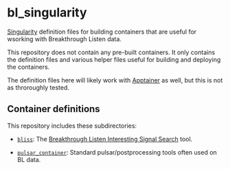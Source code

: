 # bl_singularity

[Singularity][] definition files for building containers that are useful for
wsorking with Breakthrough Listen data.

This repository does not contain any pre-built containers.  It only contains the
definition files and various helper files useful for building and deploying the
containers.

The definition files here will likely work with [Apptainer][] as well, but this
is not as throroughly tested.

## Container definitions

This repository includes these subdirectories:

- [`bliss`](bliss): The [Breakthrough Listen Interesting Signal Search][
  bliss_github] tool.

- [`pulsar_container`](pulsar_container): Standard pulsar/postprocessing tools
  often used on BL data.

[Singularity]: https://sylabs.io/singularity/
[Apptainer]: https://apptainer.org
[bliss_github]: https://github.com/n-west/bliss.git
